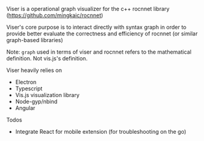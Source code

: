 Viser is a operational graph visualizer for the c++ rocnnet library (https://github.com/mingkaic/rocnnet)

Viser's core purpose is to interact directly with syntax graph in order to provide better 
evaluate the correctness and efficiency of rocnnet (or similar graph-based libraries)

Note: `graph` used in terms of viser and rocnnet refers to the mathematical definition. Not vis.js's definition.

Viser heavily relies on
- Electron
- Typescript
- Vis.js visualization library
- Node-gyp/nbind
- Angular

Todos
- Integrate React for mobile extension (for troubleshooting on the go)